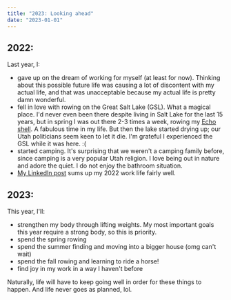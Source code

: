 ```yaml
---
title: "2023: Looking ahead"
date: "2023-01-01"
---
```

## 2022:

Last year, I:
  - gave up on the dream of working for myself (at least for now). Thinking about this possible future life was causing a lot of discontent with my actual life, and that was unacceptable because my actual life is pretty damn wonderful.
  - fell in love with rowing on the Great Salt Lake (GSL). What a magical place. I'd never even been there despite living in Salt Lake for the last 15 years, but in spring I was out there 2-3 times a week, rowing my [Echo shell](https://www.echorowing.com/echo-classic-product-info-page). A fabulous time in my life. But then the lake started drying up; our Utah politicians seem keen to let it die. I'm grateful I experienced the GSL while it was here. :( 
  - started camping. It's surprising that we weren't a camping family before, since camping is a very popular Utah religion. I love being out in nature and adore the quiet. I do not enjoy the bathroom situation.
  - [My LinkedIn post](https://www.linkedin.com/feed/update/urn:li:activity:7014627905280364544/) sums up my 2022 work life fairly well.


## 2023:

This year, I'll:
- strengthen my body through lifting weights. My most important goals this year require a strong body, so this is priority.
- spend the spring rowing
- spend the summer finding and moving into a bigger house (omg can't wait)
- spend the fall rowing and learning to ride a horse!
- find joy in my work in a way I haven't before

Naturally, life will have to keep going well in order for these things to happen. And life never goes as planned, lol.


